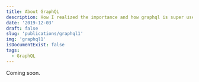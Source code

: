 ```yaml
---
title: About GraphQL
description: How I realized the importance and how graphql is super useful
date: '2019-12-03'
draft: false
slug: 'publications/graphql1'
img: 'graphql1'
isDocumentExist: false
tags:
  - GraphQL
---
```


Coming soon.
